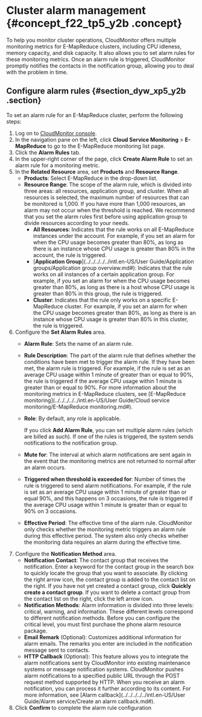 # Cluster alarm management {#concept_f22_tp5_y2b .concept}

To help you monitor cluster operations, CloudMonitor offers multiple monitoring metrics for E-MapReduce clusters, including CPU idleness, memory capacity, and disk capacity. It also allows you to set alarm rules for these monitoring metrics. Once an alarm rule is triggered, CloudMonitor promptly notifies the contacts in the notification group, allowing you to deal with the problem in time.

## Configure alarm rules {#section_dyw_xp5_y2b .section}

To set an alarm rule for an E-MapReduce cluster, perform the following steps:

1.  Log on to [CloudMonitor console](https://cms-intl.console.aliyun.com/).
2.  In the navigation pane on the left, click **Cloud Service Monitoring** \> **E-MapReduce** to go to the E-MapReduce monitoring list page.
3.  Click the **Alarm Rules** tab.
4.  In the upper-right corner of the page, click **Create Alarm Rule** to set an alarm rule for a monitoring metric.
5.  In the **Related Resource** area, set **Products** and **Resource Range**.
    -   **Products**: Select E-MapReduce in the drop-down list.
    -   **Resource Range**: The scope of the alarm rule, which is divided into three areas: all resources, application group, and cluster. When all resources is selected, the maximum number of resources that can be monitored is 1,000. If you have more than 1,000 resources, an alarm may not occur when the threshold is reached. We recommend that you set the alarm rules first before using application group to divide resources according to your needs.
        -   **All Resources**: Indicates that the rule works on all E-MapReduce instances under the account. For example, if you set an alarm for when the CPU usage becomes greater than 80%, as long as there is an instance whose CPU usage is greater than 80% in the account, the rule is triggered.
        -   [**Application Group**](../../../../../intl.en-US/User Guide/Application groups/Application group overview.md#): Indicates that the rule works on all instances of a certain application group. For example, if you set an alarm for when the CPU usage becomes greater than 80%, as long as there is a host whose CPU usage is greater than 80% in this group, the rule is triggered.
        -   **Cluster**: Indicates that the rule only works on a specific E-MapReduce cluster. For example, if you set an alarm for when the CPU usage becomes greater than 80%, as long as there is an instance whose CPU usage is greater than 80% in this cluster, the rule is triggered.
6.  Configure the **Set Alarm Rules** area.
    -   **Alarm Rule**: Sets the name of an alarm rule.
    -   **Rule Description**: The part of the alarm rule that defines whether the conditions have been met to trigger the alarm rule. If they have been met, the alarm rule is triggered. For example, if the rule is set as an average CPU usage within 1 minute of greater than or equal to 90%, the rule is triggered if the average CPU usage within 1 minute is greater than or equal to 90%. For more information about the monitoring metrics in E-MapReduce clusters, see [E-MapReduce monitoring](../../../../../intl.en-US/User Guide/Cloud service monitoring/E-MapReduce monitoring.md#).
    -   **Role**: By default, any role is applicable.

        If you click **Add Alarm Rule**, you can set multiple alarm rules \(which are billed as such\). If one of the rules is triggered, the system sends notifications to the notification group.

    -   **Mute for**: The interval at which alarm notifications are sent again in the event that the monitoring metrics are not returned to normal after an alarm occurs.
    -   **Triggered when threshold is exceeded for**: Number of times the rule is triggered to send alarm notifications. For example, if the rule is set as an average CPU usage within 1 minute of greater than or equal 90%, and this happens on 3 occasions, the rule is triggered if the average CPU usage within 1 minute is greater than or equal to 90% on 3 occasions.
    -   **Effective Period**: The effective time of the alarm rule. CloudMonitor only checks whether the monitoring metric triggers an alarm rule during this effective period. The system also only checks whether the monitoring data requires an alarm during the effective time.
7.  Configure the **Notification Method** area.
    -   **Notification Contact**: The contact group that receives the notification. Enter a keyword for the contact group in the search box to quickly locate the group that you want to associate. By clicking the right arrow icon, the contact group is added to the contact list on the right. If you have not yet created a contact group, click **Quickly create a contact group**. If you want to delete a contact group from the contact list on the right, click the left arrow icon.
    -   **Notification Methods**: Alarm information is divided into three levels: critical, warning, and information. These different levels correspond to different notification methods. Before you can configure the critical level, you must first purchase the phone alarm resource package.
    -   **Email Remark** \(Optional\): Customizes additional information for alarm emails. The remarks you enter are included in the notification message sent to contacts.
    -   **HTTP Callback** \(Optional\): This feature allows you to integrate the alarm notifications sent by CloudMonitor into existing maintenance systems or message notification systems. CloudMonitor pushes alarm notifications to a specified public URL through the POST request method supported by HTTP. When you receive an alarm notification, you can process it further according to its content. For more information, see [Alarm callback](../../../../../intl.en-US/User Guide/Alarm service/Create an alarm callback.md#).
8.  Click **Confirm** to complete the alarm rule configuration

